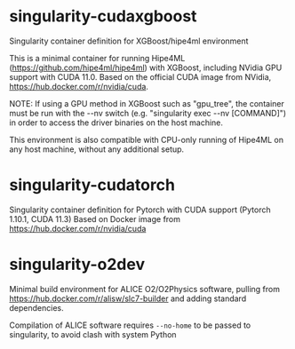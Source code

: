 # singularity-cudaxgboost
Singularity container definition for XGBoost/hipe4ml environment

This is a minimal container for running Hipe4ML (https://github.com/hipe4ml/hipe4ml) with XGBoost, including NVidia GPU support with CUDA 11.0. Based on the official CUDA image from NVidia, https://hub.docker.com/r/nvidia/cuda. 

NOTE: If using a GPU method in XGBoost such as "gpu_tree", the container must be run with the --nv switch (e.g. "singularity exec --nv [COMMAND]") in order to access the driver binaries on the host machine.

This environment is also compatible with CPU-only running of Hipe4ML on any host machine, without any additional setup.

# singularity-cudatorch
Singularity container definition for Pytorch with CUDA support (Pytorch 1.10.1, CUDA 11.3)
Based on Docker image from https://hub.docker.com/r/nvidia/cuda

# singularity-o2dev
Minimal build environment for ALICE O2/O2Physics software, pulling from https://hub.docker.com/r/alisw/slc7-builder and adding standard dependencies.

Compilation of ALICE software requires `--no-home` to be passed to singularity, to avoid clash with system Python
